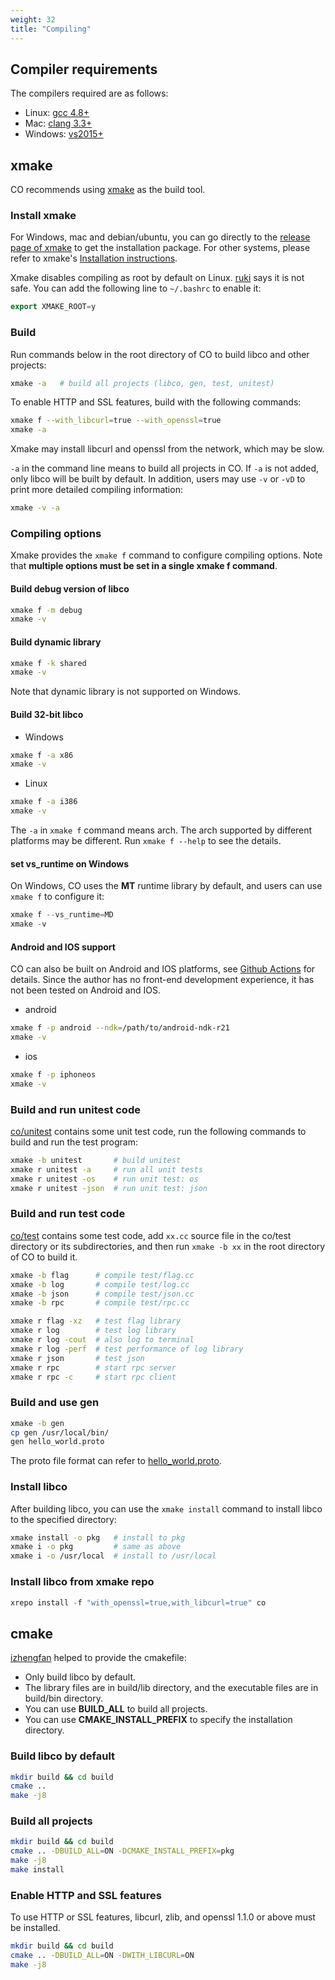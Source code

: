 ```yaml
---
weight: 32
title: "Compiling"
---
```



## Compiler requirements

The compilers required are as follows:

- Linux: [gcc 4.8+](https://gcc.gnu.org/projects/cxx-status.html#cxx11)
- Mac: [clang 3.3+](https://clang.llvm.org/cxx_status.html)
- Windows: [vs2015+](https://visualstudio.microsoft.com/)




## xmake

CO recommends using [xmake](https://github.com/xmake-io/xmake) as the build tool. 



### Install xmake

For Windows, mac and debian/ubuntu, you can go directly to the [release page of xmake](https://github.com/xmake-io/xmake/releases) to get the installation package. For other systems, please refer to xmake's [Installation instructions](https://xmake.io/#/guide/installation).

Xmake disables compiling as root by default on Linux. [ruki](https://github.com/waruqi) says it is not safe. You can add the following line to `~/.bashrc` to enable it:

```cpp
export XMAKE_ROOT=y
```



### Build

Run commands below in the root directory of CO to build libco and other projects:

```sh
xmake -a   # build all projects (libco, gen, test, unitest)
```

To enable HTTP and SSL features, build with the following commands:

```sh
xmake f --with_libcurl=true --with_openssl=true
xmake -a
```

Xmake may install libcurl and openssl from the network, which may be slow.

`-a` in the command line means to build all projects in CO. If `-a` is not added, only libco will be built by default. In addition, users may use `-v` or `-vD` to print more detailed compiling information:

```sh
xmake -v -a
```


### Compiling options

Xmake provides the `xmake f` command to configure compiling options. Note that **multiple options must be set in a single xmake f command**.


#### Build debug version of libco

```bash
xmake f -m debug
xmake -v
```


#### Build dynamic library

```bash
xmake f -k shared
xmake -v
```

Note that dynamic library is not supported on Windows.


#### Build 32-bit libco

- Windows

```bash
xmake f -a x86
xmake -v
```

- Linux

```bash
xmake f -a i386
xmake -v
```

The `-a` in `xmake f` command means arch. The arch supported by different platforms may be different. Run `xmake f --help` to see the details.


#### set vs_runtime on Windows

On Windows, CO uses the **MT** runtime library by default, and users can use `xmake f` to configure it:

```cpp
xmake f --vs_runtime=MD
xmake -v
```


#### Android and IOS support

CO can also be built on Android and IOS platforms, see [Github Actions](https://github.com/idealvin/co/actions) for details. Since the author has no front-end development experience, it has not been tested on Android and IOS.

- android

```bash
xmake f -p android --ndk=/path/to/android-ndk-r21
xmake -v
```

- ios

```bash
xmake f -p iphoneos
xmake -v
```



### Build and run unitest code

[co/unitest](https://github.com/idealvin/co/tree/master/unitest) contains some unit test code, run the following commands to build and run the test program:

```bash
xmake -b unitest       # build unitest
xmake r unitest -a     # run all unit tests
xmake r unitest -os    # run unit test: os
xmake r unitest -json  # run unit test: json
```



### Build and run test code

[co/test](https://github.com/idealvin/co/tree/master/test) contains some test code, add `xx.cc` source file in the co/test directory or its subdirectories, and then run `xmake -b xx` in the root directory of CO to build it.

```bash
xmake -b flag      # compile test/flag.cc
xmake -b log       # compile test/log.cc
xmake -b json      # compile test/json.cc
xmake -b rpc       # compile test/rpc.cc

xmake r flag -xz   # test flag library
xmake r log        # test log library
xmake r log -cout  # also log to terminal
xmake r log -perf  # test performance of log library
xmake r json       # test json
xmake r rpc        # start rpc server
xmake r rpc -c     # start rpc client
```



### Build and use gen

```bash
xmake -b gen
cp gen /usr/local/bin/
gen hello_world.proto
```

The proto file format can refer to [hello_world.proto](https://github.com/idealvin/co/blob/master/test/so/rpc/hello_world.proto).



### Install libco

After building libco, you can use the `xmake install` command to install libco to the specified directory:

```bash
xmake install -o pkg   # install to pkg
xmake i -o pkg         # same as above
xmake i -o /usr/local  # install to /usr/local
```



### Install libco from xmake repo

```cpp
xrepo install -f "with_openssl=true,with_libcurl=true" co
```




## cmake

[izhengfan](https://github.com/izhengfan) helped to provide the cmakefile:

- Only build libco by default.
- The library files are in build/lib directory, and the executable files are in build/bin directory.
- You can use **BUILD_ALL** to build all projects.
- You can use **CMAKE_INSTALL_PREFIX** to specify the installation directory.



### Build libco by default

```bash
mkdir build && cd build
cmake ..
make -j8
```



### Build all projects

```bash
mkdir build && cd build
cmake .. -DBUILD_ALL=ON -DCMAKE_INSTALL_PREFIX=pkg
make -j8
make install
```



### Enable HTTP and SSL features

To use HTTP or SSL features, libcurl, zlib, and openssl 1.1.0 or above must be installed.

```sh
mkdir build && cd build
cmake .. -DBUILD_ALL=ON -DWITH_LIBCURL=ON
make -j8
```
